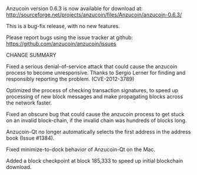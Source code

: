 Anzucoin version 0.6.3 is now available for download at:
  http://sourceforge.net/projects/anzucoin/files/Anzucoin/anzucoin-0.6.3/

This is a bug-fix release, with no new features.

Please report bugs using the issue tracker at github:
  https://github.com/anzucoin/anzucoin/issues

CHANGE SUMMARY

Fixed a serious denial-of-service attack that could cause the
anzucoin process to become unresponsive. Thanks to Sergio Lerner
for finding and responsibly reporting the problem. (CVE-2012-3789)

Optimized the process of checking transaction signatures, to
speed up processing of new block messages and make propagating
blocks across the network faster.

Fixed an obscure bug that could cause the anzucoin process to get
stuck on an invalid block-chain, if the invalid chain was
hundreds of blocks long.

Anzucoin-Qt no longer automatically selects the first address
in the address book (Issue #1384).

Fixed minimize-to-dock behavior of Anzucoin-Qt on the Mac.

Added a block checkpoint at block 185,333 to speed up initial
blockchain download.
